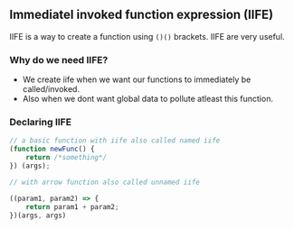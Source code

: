 ## Immediatel invoked function expression (IIFE)

IIFE is a way to create a function using `()()` brackets. IIFE are very useful.

### Why do we need IIFE?

- We create iife when we want our functions to immediately be called/invoked.
- Also when we dont want global data to pollute atleast this function.

### Declaring IIFE
```jsx
// a basic function with iife also called named iife
(function newFunc() {
    return /*something*/
}) (args); 

// with arrow function also called unnamed iife

((param1, param2) => {
    return param1 + param2;
})(args, args)
```